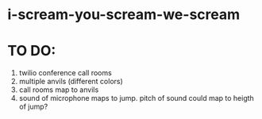 # i-scream-you-scream-we-scream

# TO DO:
1. twilio conference call rooms 
2. multiple anvils (different colors)
3. call rooms map to anvils
4. sound of microphone maps to jump. pitch of sound could map to heigth of jump?
